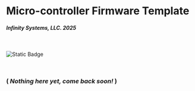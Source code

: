 # Micro-controller Firmware Template
##### Infinity Systems, LLC. 2025

<br/>

![Static Badge](https://img.shields.io/badge/latest_version-v0.0.0.0-blue)

<br/>

### ( ***Nothing here yet, come back soon!*** )
